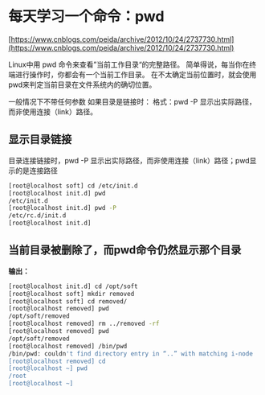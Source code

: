 # 每天学习一个命令：pwd

[https://www.cnblogs.com/peida/archive/2012/10/24/2737730.html](https://www.cnblogs.com/peida/archive/2012/10/24/2737730.html)

Linux中用 pwd 命令来查看”当前工作目录“的完整路径。 简单得说，每当你在终端进行操作时，你都会有一个当前工作目录。 
在不太确定当前位置时，就会使用pwd来判定当前目录在文件系统内的确切位置。

一般情况下不带任何参数
如果目录是链接时：
格式：pwd -P 显示出实际路径，而非使用连接（link）路径。 

## 显示目录链接

目录连接链接时，pwd -P 显示出实际路径，而非使用连接（link）路径；pwd显示的是连接路径

```sh
[root@localhost soft] cd /etc/init.d 
[root@localhost init.d] pwd
/etc/init.d
[root@localhost init.d] pwd -P
/etc/rc.d/init.d
[root@localhost init.d]
```

## 当前目录被删除了，而pwd命令仍然显示那个目录

 **输出：**

```sh
[root@localhost init.d] cd /opt/soft
[root@localhost soft] mkdir removed
[root@localhost soft] cd removed/
[root@localhost removed] pwd
/opt/soft/removed
[root@localhost removed] rm ../removed -rf
[root@localhost removed] pwd
/opt/soft/removed
[root@localhost removed] /bin/pwd
/bin/pwd: couldn't find directory entry in “..” with matching i-node
[root@localhost removed] cd 
[root@localhost ~] pwd
/root
[root@localhost ~]
```

